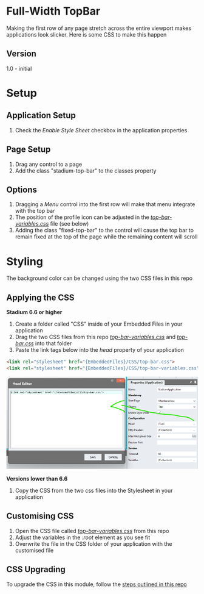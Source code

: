 # Full-Width TopBar

Making the first row of any page stretch across the entire viewport makes applications look slicker. Here is some CSS to make this happen

## Version 
1.0 - initial

# Setup

## Application Setup
1. Check the *Enable Style Sheet* checkbox in the application properties

## Page Setup
1. Drag any control to a page
2. Add the class "stadium-top-bar" to the classes property

## Options
1. Dragging a *Menu* control into the first row will make that menu integrate with the top bar
2. The position of the profile icon can be adjusted in the [*top-bar-variables.css*](top-bar-variables.css) file (see below)
3. Adding the class "fixed-top-bar" to the control will cause the top bar to remain fixed at the top of the page while the remaining content will scroll

# Styling
The background color can be changed using the two CSS files in this repo

## Applying the CSS

**Stadium 6.6 or higher**
1. Create a folder called "CSS" inside of your Embedded Files in your application
2. Drag the two CSS files from this repo [*top-bar-variables.css*](top-bar-variables.css) and [*top-bar.css*](top-bar.css) into that folder
3. Paste the link tags below into the *head* property of your application
```html
<link rel="stylesheet" href="{EmbeddedFiles}/CSS/top-bar.css">
<link rel="stylesheet" href="{EmbeddedFiles}/CSS/top-bar-variables.css">
``` 

![](images/ApplicationHeadProp.png)

**Versions lower than 6.6**
1. Copy the CSS from the two css files into the Stylesheet in your application

## Customising CSS
1. Open the CSS file called [*top-bar-variables.css*](top-bar-variables.css) from this repo
2. Adjust the variables in the *:root* element as you see fit
3. Overwrite the file in the CSS folder of your application with the customised file

## CSS Upgrading
To upgrade the CSS in this module, follow the [steps outlined in this repo](https://github.com/stadium-software/samples-upgrading)
